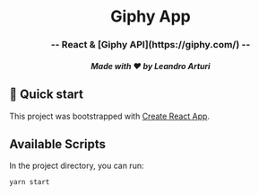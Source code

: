 <h1 align="center">
  Giphy App
</h1>

<h3 align="center">
  -- React & [Giphy API](https://giphy.com/) --
</h3>

<h5 align="center">
  Made with ❤️ by Leandro Arturi
</h5>

## 🚀 Quick start

This project was bootstrapped with [Create React App](https://github.com/facebook/create-react-app).

## Available Scripts

In the project directory, you can run:

`yarn start`

